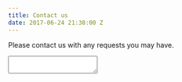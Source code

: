 ```yaml
---
title: Contact us
date: 2017-06-24 21:38:00 Z
---
```


Please contact us with any requests you may have.

<form action="mailto:craigbrett17@aol.com" method="post">
<textarea id="comments"></textarea>
</form>